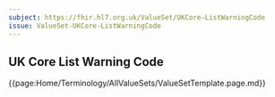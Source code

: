 ```yaml
---
subject: https://fhir.hl7.org.uk/ValueSet/UKCore-ListWarningCode
issue: ValueSet-UKCore-ListWarningCode
---
```

## UK Core List Warning Code

{{page:Home/Terminology/AllValueSets/ValueSetTemplate.page.md}}